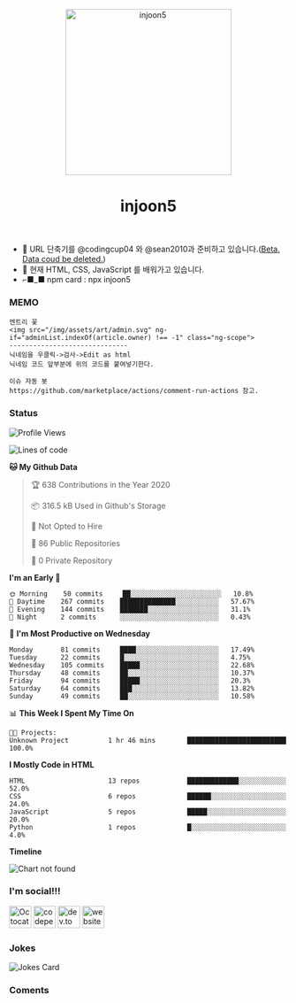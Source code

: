 <div align="center">
	<img width="300" height="300" src="https://avatars2.githubusercontent.com/u/52849281?s=1000&v=4 " alt="injoon5">
	<br>
	<p>
		<p>
			<sup>
				<h1 href="https://github.com/injoon5">injoon5</h1>
			</sup>
		</p>
		<br>
	</p>
</div>

- 🔭 URL  단축기를 @codingcup04 와 
     @sean2010과 준비하고 있습니다.(<a href="https://oijlink.glitch.me" target="_blank">Beta. Data coud be deleted.</a>) <br>
- 🌱 현재 HTML, CSS, JavaScript 를 배워가고 있습니다.
- ⌐■_■ npm card : npx injoon5

### MEMO

```text
엔트리 꽃
<img src="/img/assets/art/admin.svg" ng-if="adminList.indexOf(article.owner) !== -1" class="ng-scope">
------------------------------
닉네임을 우클릭->검사->Edit as html
닉네임 코드 앞부분에 위의 코드를 붙여넣기한다.

이슈 자동 봇
https://github.com/marketplace/actions/comment-run-actions 참고.
```
### Status
<!--START_SECTION:waka-->
![Profile Views](http://img.shields.io/badge/Profile%20Views-274-blue)

![Lines of code](https://img.shields.io/badge/From%20Hello%20World%20I%27ve%20Written-1.7%20million%20lines%20of%20code-blue)

**🐱 My Github Data** 

> 🏆 638 Contributions in the Year 2020
 > 
> 📦 316.5 kB Used in Github's Storage 
 > 
> 🚫 Not Opted to Hire
 > 
> 📜 86 Public Repositories
 > 
> 🔑 0 Private Repository 
 > 
**I'm an Early 🐤** 

```text
🌞 Morning    50 commits     ██░░░░░░░░░░░░░░░░░░░░░░░   10.8% 
🌆 Daytime    267 commits    ██████████████░░░░░░░░░░░   57.67% 
🌃 Evening    144 commits    ███████░░░░░░░░░░░░░░░░░░   31.1% 
🌙 Night      2 commits      ░░░░░░░░░░░░░░░░░░░░░░░░░   0.43%

```
📅 **I'm Most Productive on Wednesday** 

```text
Monday       81 commits     ████░░░░░░░░░░░░░░░░░░░░░   17.49% 
Tuesday      22 commits     █░░░░░░░░░░░░░░░░░░░░░░░░   4.75% 
Wednesday    105 commits    █████░░░░░░░░░░░░░░░░░░░░   22.68% 
Thursday     48 commits     ██░░░░░░░░░░░░░░░░░░░░░░░   10.37% 
Friday       94 commits     █████░░░░░░░░░░░░░░░░░░░░   20.3% 
Saturday     64 commits     ███░░░░░░░░░░░░░░░░░░░░░░   13.82% 
Sunday       49 commits     ██░░░░░░░░░░░░░░░░░░░░░░░   10.58%

```


📊 **This Week I Spent My Time On** 

```text
🐱‍💻 Projects: 
Unknown Project          1 hr 46 mins        █████████████████████████   100.0%

```

**I Mostly Code in HTML** 

```text
HTML                     13 repos            █████████████░░░░░░░░░░░░   52.0% 
CSS                      6 repos             ██████░░░░░░░░░░░░░░░░░░░   24.0% 
JavaScript               5 repos             █████░░░░░░░░░░░░░░░░░░░░   20.0% 
Python                   1 repos             █░░░░░░░░░░░░░░░░░░░░░░░░   4.0%

```


**Timeline**

![Chart not found](https://github.com/injoon5/injoon5/blob/master/charts/bar_graph.png) 


<!--END_SECTION:waka-->


### I'm social!!!

[<img src='https://github.githubassets.com/images/icons/emoji/octocat.png' alt='Octocat' height='40'>](https://github.com/injoon5)  [<img src='https://cdn.jsdelivr.net/npm/simple-icons@3.0.1/icons/codepen.svg' alt='codepen' height='40'>](https://codepen.io/injoon5)  [<img src='https://cdn.jsdelivr.net/npm/simple-icons@3.0.1/icons/dev-dot-to.svg' alt='dev.to' height='40'>](https://dev.to/injoon5)  [<img src='https://cdn.jsdelivr.net/npm/simple-icons@3.0.1/icons/icloud.svg' alt='website' height='40'>](http://injoon5.ga) <br>


### Jokes
![Jokes Card](https://readme-jokes.vercel.app/api)

### Coments

<div>
<script src="https://utteranc.es/client.js"
        repo="injoon5/Injoon5"
        issue-term="url"
        label="💬"
        theme="github-light"
        crossorigin="anonymous"
        async>
</script>
</div>




 

